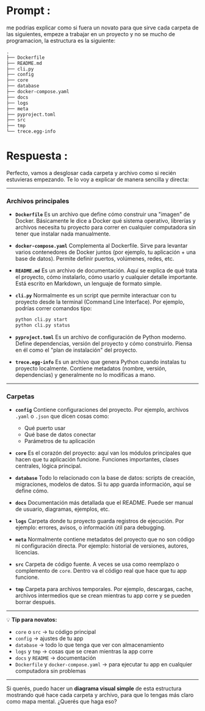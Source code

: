 
# Prompt :

me podrias explicar como si fuera un novato para que sirve cada carpeta de las siguientes, empeze a trabajar en un proyecto y no se mucho de programacion, la estructura es la siguiente:

```txt
.
├── Dockerfile
├── README.md
├── cli.py
├── config
├── core
├── database
├── docker-compose.yaml
├── docs
├── logs
├── meta
├── pyproject.toml
├── src
├── tmp
└── trece.egg-info
```

# Respuesta :

Perfecto, vamos a desglosar cada carpeta y archivo como si recién estuvieras empezando. Te lo voy a explicar de manera sencilla y directa:

---

### Archivos principales

* **`Dockerfile`**
  Es un archivo que define cómo construir una "imagen" de Docker. Básicamente le dice a Docker qué sistema operativo, librerías y archivos necesita tu proyecto para correr en cualquier computadora sin tener que instalar nada manualmente.

* **`docker-compose.yaml`**
  Complementa al Dockerfile. Sirve para levantar varios contenedores de Docker juntos (por ejemplo, tu aplicación + una base de datos). Permite definir puertos, volúmenes, redes, etc.

* **`README.md`**
  Es un archivo de documentación. Aquí se explica de qué trata el proyecto, cómo instalarlo, cómo usarlo y cualquier detalle importante. Está escrito en Markdown, un lenguaje de formato simple.

* **`cli.py`**
  Normalmente es un script que permite interactuar con tu proyecto desde la terminal (Command Line Interface). Por ejemplo, podrías correr comandos tipo:

  ```bash
  python cli.py start
  python cli.py status
  ```

* **`pyproject.toml`**
  Es un archivo de configuración de Python moderno. Define dependencias, versión del proyecto y cómo construirlo. Piensa en él como el "plan de instalación" del proyecto.

* **`trece.egg-info`**
  Es un archivo que genera Python cuando instalas tu proyecto localmente. Contiene metadatos (nombre, versión, dependencias) y generalmente no lo modificas a mano.

---

### Carpetas

* **`config`**
  Contiene configuraciones del proyecto. Por ejemplo, archivos `.yaml` o `.json` que dicen cosas como:

  * Qué puerto usar
  * Qué base de datos conectar
  * Parámetros de tu aplicación

* **`core`**
  Es el corazón del proyecto: aquí van los módulos principales que hacen que tu aplicación funcione. Funciones importantes, clases centrales, lógica principal.

* **`database`**
  Todo lo relacionado con la base de datos: scripts de creación, migraciones, modelos de datos. Si tu app guarda información, aquí se define cómo.

* **`docs`**
  Documentación más detallada que el README. Puede ser manual de usuario, diagramas, ejemplos, etc.

* **`logs`**
  Carpeta donde tu proyecto guarda registros de ejecución. Por ejemplo: errores, avisos, o información útil para debugging.

* **`meta`**
  Normalmente contiene metadatos del proyecto que no son código ni configuración directa. Por ejemplo: historial de versiones, autores, licencias.

* **`src`**
  Carpeta de código fuente. A veces se usa como reemplazo o complemento de `core`. Dentro va el código real que hace que tu app funcione.

* **`tmp`**
  Carpeta para archivos temporales. Por ejemplo, descargas, cache, archivos intermedios que se crean mientras tu app corre y se pueden borrar después.

---

💡 **Tip para novatos:**

* `core` o `src` → tu código principal
* `config` → ajustes de tu app
* `database` → todo lo que tenga que ver con almacenamiento
* `logs` y `tmp` → cosas que se crean mientras la app corre
* `docs` y `README` → documentación
* `Dockerfile` y `docker-compose.yaml` → para ejecutar tu app en cualquier computadora sin problemas

---

Si querés, puedo hacer un **diagrama visual simple** de esta estructura mostrando qué hace cada carpeta y archivo, para que lo tengas más claro como mapa mental. ¿Querés que haga eso?


